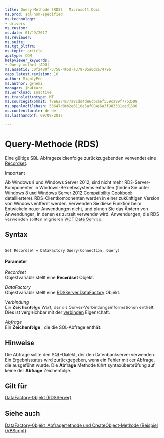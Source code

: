 ```yaml
---
title: Query-Methode (RDS) | Microsoft Docs
ms.prod: sql-non-specified
ms.technology:
- drivers
ms.custom: 
ms.date: 01/19/2017
ms.reviewer: 
ms.suite: 
ms.tgt_pltfrm: 
ms.topic: article
apitype: COM
helpviewer_keywords:
- Query method [ADO]
ms.assetid: 20f2480f-3758-405d-a379-05a0dce74796
caps.latest.revision: 16
author: MightyPen
ms.author: genemi
manager: jhubbard
ms.workload: Inactive
ms.translationtype: MT
ms.sourcegitcommit: f7e6274d77a9cdd4de6cbcaef559ca99f77b3608
ms.openlocfilehash: 53647d80b2e6110e5af084e6a3f983381ced1690
ms.contentlocale: de-de
ms.lasthandoff: 09/09/2017

---
```

# <a name="query-method-rds"></a>Query-Methode (RDS)
Eine gültige SQL-Abfragezeichenfolge zurückzugebenden verwendet eine [Recordset](../../../ado/reference/ado-api/recordset-object-ado.md).  
  
> [!IMPORTANT]
>  Ab Windows 8 und Windows Server 2012, sind nicht mehr RDS-Server-Komponenten in Windows-Betriebssystems enthalten (finden Sie unter Windows 8 und [Windows Server 2012 Compatibility Cookbook](https://www.microsoft.com/en-us/download/details.aspx?id=27416) detailliertere). RDS-Clientkomponenten werden in einer zukünftigen Version von Windows entfernt werden. Verwenden Sie diese Funktion beim Entwickeln neuer Anwendungen nicht, und planen Sie das Ändern von Anwendungen, in denen es zurzeit verwendet wird. Anwendungen, die RDS verwenden sollten migrieren [WCF Data Service](http://go.microsoft.com/fwlink/?LinkId=199565).  
  
## <a name="syntax"></a>Syntax  
  
```  
  
Set Recordset = DataFactory.Query(Connection, Query)  
```  
  
#### <a name="parameters"></a>Parameter  
 *Recordset*  
 Objektvariable stellt eine **Recordset** Objekt.  
  
 *DataFactory*  
 Objektvariable stellt eine [RDSServer.DataFactory](../../../ado/reference/rds-api/datafactory-object-rdsserver.md) Objekt.  
  
 *Verbindung*  
 Ein **Zeichenfolge** Wert, der die Server-Verbindungsinformationen enthält. Dies ist vergleichbar mit der [verbinden](../../../ado/reference/rds-api/connect-property-rds.md) Eigenschaft.  
  
 *Abfrage*  
 Ein **Zeichenfolge** , die die SQL-Abfrage enthält.  
  
## <a name="remarks"></a>Hinweise  
 Die Abfrage sollte den SQL-Dialekt, der den Datenbankserver verwenden. Ein Ergebnisstatus wird zurückgegeben, wenn ein Fehler mit der Abfrage, die ausgeführt wurde. Die **Abfrage** Methode führt syntaxüberprüfung auf keine der **Abfrage** Zeichenfolge.  
  
## <a name="applies-to"></a>Gilt für  
 [DataFactory-Objekt (RDSServer)](../../../ado/reference/rds-api/datafactory-object-rdsserver.md)  
  
## <a name="see-also"></a>Siehe auch  
 [DataFactory-Objekt, Abfragemethode und CreateObject-Methode (Beispiel (VBScript)](../../../ado/reference/rds-api/datafactory-object-query-method-and-createobject-method-example-vbscript.md)



